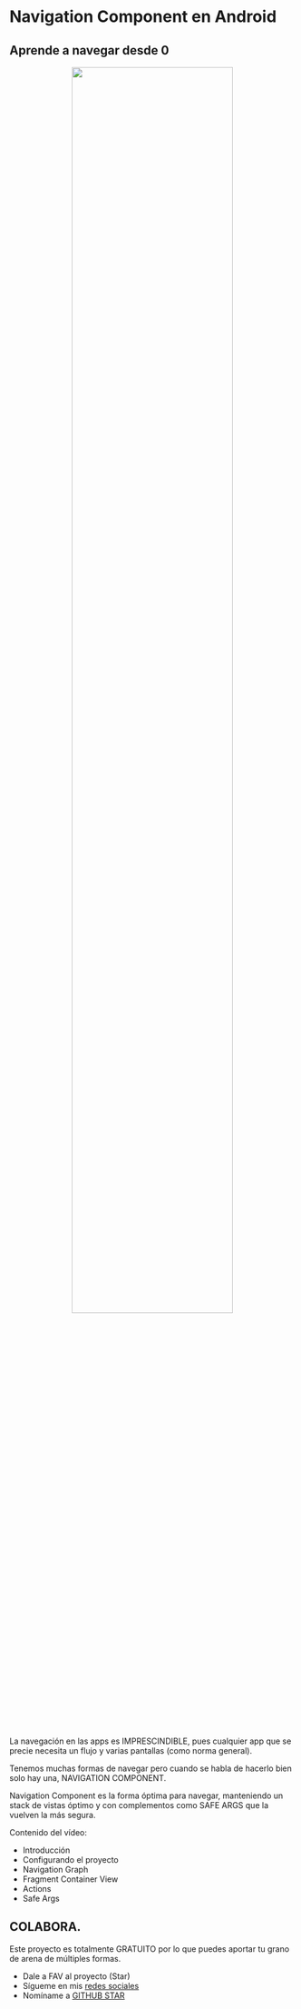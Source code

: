 # Navigation Component en Android

## Aprende a navegar desde 0

<p align="center">
<a href="https://youtu.be/1N6xmCHZexo">
<img src="https://i.imgur.com/3gsLZ0Y.jpg" style="height: 75%; width:75%;"/></center> </a></p>

La navegación en las apps es IMPRESCINDIBLE, pues cualquier app que se precie necesita un flujo y varias pantallas (como norma general).

Tenemos muchas formas de navegar pero cuando se habla de hacerlo bien solo hay una, NAVIGATION COMPONENT.

Navigation Component es la forma óptima para navegar, manteniendo un stack de vistas óptimo y con complementos como SAFE ARGS que la vuelven la más segura.

Contenido del vídeo:
<br />
- Introducción
- Configurando el proyecto
- Navigation Graph
- Fragment Container View
- Actions
- Safe Args

## COLABORA.

Este proyecto es totalmente GRATUITO por lo que puedes aportar tu grano de arena de múltiples formas.

- Dale a FAV al proyecto (Star)
- Sígueme en mis [redes sociales](https://aristi.dev)
- Nomíname a [GITHUB STAR](https://stars.github.com/nominate/)
